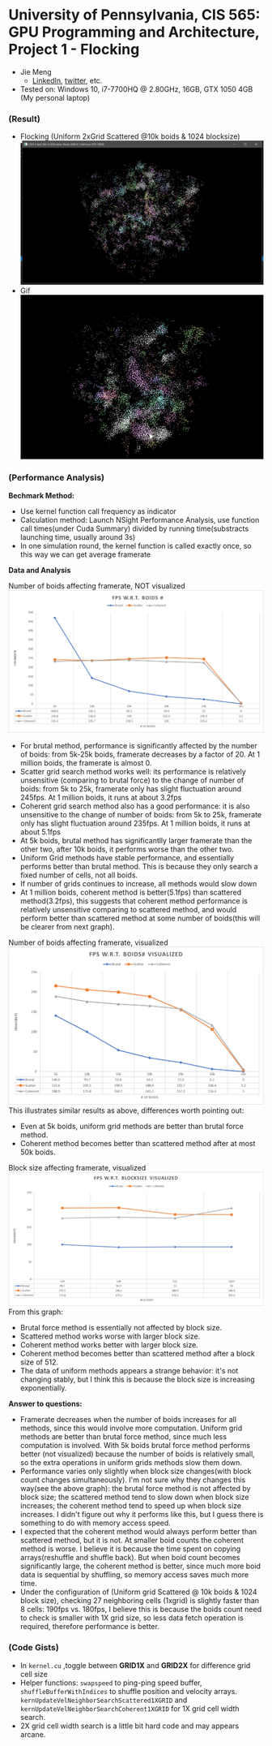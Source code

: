 **University of Pennsylvania, CIS 565: GPU Programming and Architecture,
Project 1 - Flocking**
=======================================================================
* Jie Meng
  * [LinkedIn](https://www.linkedin.com/in/jie-meng/), [twitter](https://twitter.com/JieMeng6), etc.
* Tested on: Windows 10, i7-7700HQ @ 2.80GHz, 16GB, GTX 1050 4GB (My personal laptop)



### (Result)
* Flocking (Uniform 2xGrid Scattered @10k boids & 1024 blocksize)
![Running screenshot](images/screenshot1.png)
* Gif
![Running gif](images/3.gif)

### (Performance Analysis)
**Bechmark Method:**

* Use kernel function call frequency as indicator
* Calculation method: Launch NSight Performance Analysis, use function call times(under Cuda Summary) divided by running time(substracts launching time, usually around 3s)
* In one simulation round, the kernel function is called exactly once, so this way we can get average framerate

**Data and Analysis**

Number of boids affecting framerate, NOT visualized
![Framerate Comparison](images/notvisualized.png)
* For brutal method, performance is significantly affected by the number of boids: from 5k-25k boids, framerate decreases by a factor of 20. At 1 million boids, the framerate is almost 0.
* Scatter grid search method works well: its performance is relatively unsensitive (comparing to brutal force) to the change of number of boids: from 5k to 25k, framerate only has slight fluctuation around 245fps. At 1 million boids, it runs at about 3.2fps
* Coherent grid search method also has a good performance: it is also unsensitive to the change of number of boids: from 5k to 25k, framerate only has slight fluctuation around 235fps. At 1 million boids, it runs at about 5.1fps
* At 5k boids, brutal method has significantlly larger framerate than the other two, after 10k boids, it performs worse than the other two.
* Uniform Grid methods have stable performance, and essentially performs better than brutal method. This is because they only search a fixed number of cells, not all boids.
* If number of grids continues to increase, all methods would slow down
* At 1 million boids, coherent method is better(5.1fps) than scattered method(3.2fps), this suggests that coherent method performance is relatively unsensitive comparing to scattered method, and would perform better than scattered method at some number of boids(this will be clearer from next graph).

Number of boids affecting framerate, visualized
![Framerate Comparison2](images/visualized.png)
This illustrates similar results as above, differences worth pointing out:
* Even at 5k boids, uniform grid methods are better than brutal force method.
* Coherent method becomes better than scattered method after at most 50k boids.

Block size affecting framerate, visualized
![Framerate Comparison3](images/blocksize.png)
From this graph:
* Brutal force method is essentially not affected by block size.
* Scattered method works worse with larger block size.
* Coherent method works better with larger block size.
* Coherent method becomes better than scattered method after a block size of 512.
* The data of uniform methods appears a strange behavior: it's not changing stably, but I think this is because the block size is increasing exponentially.

**Answer to questions:**
* Framerate decreases when the number of boids increases for all methods, since this would involve more computation.
Uniform grid methods are better than brutal force method, since much less computation is involved. With 5k boids brutal force method performs better (not visualized) because the number of boids is relatively small, so the extra operations in uniform grids methods slow them down. 
* Performance varies only slightly when block size changes(with block count changes simultaneously). I'm not sure why they changes this way(see the above graph): the brutal force method is not affected by block size; the scattered method tend to slow down when block size increases; the coherent method tend to speed up when block size increases.
I didn't figure out why it performs like this, but I guess there is something to do with memory access speed.
* I expected that the coherent method would always perform better than scattered method, but it is not. At smaller boid counts the coherent method is worse. I believe it is because
the time spent on copying arrays(reshuffle and shuffle back). But when boid count becomes significantly large, the coherent method is better, since much more boid data is sequential by shuffling, so memory access saves much more time.
* Under the configuration of (Uniform grid Scattered @ 10k boids & 1024 block size), checking 27 neighboring cells (1xgrid) is slightly faster than 8 cells: 190fps vs. 180fps, I believe this is because the boids count need to check is smaller with 1X grid size, so less data fetch operation is required, therefore performance is better.

### (Code Gists)
* In `kernel.cu` ,toggle between **GRID1X** and **GRID2X** for difference grid cell size
* Helper functions: `swapspeed` to ping-ping speed buffer, `shuffleBufferWithIndices` to shuffle position and velocity arrays.
`kernUpdateVelNeighborSearchScattered1XGRID` and  `kernUpdateVelNeighborSearchCoherent1XGRID` for 1X grid cell width search.
* 2X grid cell width search is a little bit hard code and may appears arcane.
